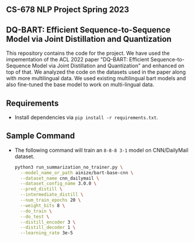 ## CS-678 NLP Project Spring 2023

## DQ-BART:  Efficient Sequence-to-Sequence Model via Joint Distillation and Quantization

This repository contains the code for the project. We have used the impementation of the ACL 2022 paper "DQ-BART: Efficient Sequence-to-Sequence Model via Joint Distillation and Quantization" and enhanced on top of that. We analyzed the code on the datasets used in the paper along with more multilingual data. We used existing multilingual bart models and also fine-tuned the base model to work on multi-lingual data. 

## Requirements
- Install dependencies via `pip install -r requirements.txt`. 

## Sample Command
- The following command will train an `8-8-8 3-1` model on CNN/DailyMail dataset. 
    ```bash
    python3 run_summarization_no_trainer.py \
      --model_name_or_path ainize/bart-base-cnn \
      --dataset_name cnn_dailymail \
      --dataset_config_name 3.0.0 \
      --pred_distill \
      --intermediate_distill \
      --num_train_epochs 20 \
      --weight_bits 8 \
      --do_train \
      --do_test \
      --distill_encoder 3 \
      --distill_decoder 1 \
      --learning_rate 3e-5 
    ```
